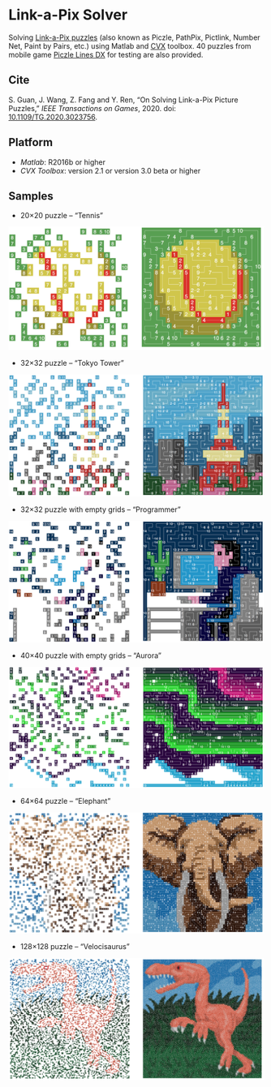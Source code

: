 # Link-a-Pix Solver

Solving [Link-a-Pix puzzles](http://www.conceptispuzzles.com/index.aspx?uri=puzzle/link-a-pix/history) (also known as Piczle, PathPix, Pictlink, Number Net, Paint by Pairs, etc.) using Matlab and [CVX](http://cvxr.com/cvx/beta/) toolbox. 40 puzzles from mobile game [Piczle Lines DX](https://itunes.apple.com/cn/app/piczle-lines-dx/id1015862103/) for testing are also provided.

## Cite

S. Guan, J. Wang, Z. Fang and Y. Ren, “On Solving Link-a-Pix Picture Puzzles,” *IEEE Transactions on Games*, 2020. doi: [10.1109/TG.2020.3023756](https://ieeexplore.ieee.org/document/9195763).


## Platform

* _Matlab_: R2016b or higher
* _CVX Toolbox_: version 2.1 or version 3.0 beta or higher

## Samples

* 20×20 puzzle – “Tennis”

![Tennis](/Sample/sample1.png)

* 32×32 puzzle – “Tokyo Tower”

![Tokyo Tower](/Sample/sample2.png)

* 32×32 puzzle with empty grids – “Programmer”

![Programmer](/Sample/sample3.png)

* 40×40 puzzle with empty grids – “Aurora”

![Aurora](/Sample/sample4.png)

* 64×64 puzzle – “Elephant”

![Elephant](/Sample/sample5.png)

* 128×128 puzzle – “Velocisaurus”

![Velocisaurus](/Sample/sample6.png)
